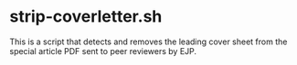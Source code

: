 # strip-coverletter.sh

This is a script that detects and removes the leading cover 
sheet from the special article PDF sent to peer reviewers
by EJP.
